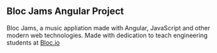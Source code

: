 ## Bloc Jams Angular Project

Bloc Jams, a music appliation made with Angular, JavaScript and other modern web technologies. Made with dedication to teach engineering students at [Bloc.io](www.bloc.io)

